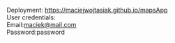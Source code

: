 Deployment: https://maciejwojtasiak.github.io/mapsApp \
User credentials:\
Email:maciek@mail.com\
Password:password
